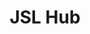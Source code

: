 ---
title: JSL Hub
work_title: JSLHub
work_name: jslhub
workWhy: After getting him setup with image sharing I asked if he wanted a perosnal website.  With the limited copywriteing still was able to make a site just for him.
workTechused: Bootstrap, Jeykll, Font Awesome
workTime: '2 days'
work_colors: colors.png
work_images:
    - 
        title: Landing Page
        src: landing_page.png
    - 
        title: Mod Mode
        src: mod_mode_page.png
    - 
        title: Live Stream
        src: live_stream_page.png
---
